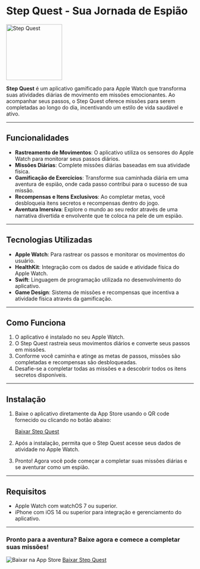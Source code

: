 # Step Quest - Sua Jornada de Espião

<img src="https://is1-ssl.mzstatic.com/image/thumb/Purple221/v4/49/46/2f/49462f85-df70-277f-c814-e4175f7156d7/AppIcon-0-0-1x_U007ewatch-0-0-85-220.png/340x340bb.webp" alt="Step Quest" width="150">

**Step Quest** é um aplicativo gamificado para Apple Watch que transforma suas atividades diárias de movimento em missões emocionantes. Ao acompanhar seus passos, o Step Quest oferece missões para serem completadas ao longo do dia, incentivando um estilo de vida saudável e ativo.

---

## Funcionalidades

- **Rastreamento de Movimentos**: O aplicativo utiliza os sensores do Apple Watch para monitorar seus passos diários.
- **Missões Diárias**: Complete missões diárias baseadas em sua atividade física.
- **Gamificação de Exercícios**: Transforme sua caminhada diária em uma aventura de espião, onde cada passo contribui para o sucesso de sua missão.
- **Recompensas e Itens Exclusivos**: Ao completar metas, você desbloqueia itens secretos e recompensas dentro do jogo.
- **Aventura Imersiva**: Explore o mundo ao seu redor através de uma narrativa divertida e envolvente que te coloca na pele de um espião.

---

## Tecnologias Utilizadas

- **Apple Watch**: Para rastrear os passos e monitorar os movimentos do usuário.
- **HealthKit**: Integração com os dados de saúde e atividade física do Apple Watch.
- **Swift**: Linguagem de programação utilizada no desenvolvimento do aplicativo.
- **Game Design**: Sistema de missões e recompensas que incentiva a atividade física através da gamificação.

---

## Como Funciona

1. O aplicativo é instalado no seu Apple Watch.
2. O Step Quest rastreia seus movimentos diários e converte seus passos em missões.
3. Conforme você caminha e atinge as metas de passos, missões são completadas e recompensas são desbloqueadas.
4. Desafie-se a completar todas as missões e a descobrir todos os itens secretos disponíveis.

---

## Instalação

1. Baixe o aplicativo diretamente da App Store usando o QR code fornecido ou clicando no botão abaixo:

   [Baixar Step Quest](https://apple.co/4eiCFn5)

2. Após a instalação, permita que o Step Quest acesse seus dados de atividade no Apple Watch.

3. Pronto! Agora você pode começar a completar suas missões diárias e se aventurar como um espião.

---

## Requisitos

- Apple Watch com watchOS 7 ou superior.
- iPhone com iOS 14 ou superior para integração e gerenciamento do aplicativo.

---

### Pronto para a aventura? Baixe agora e comece a completar suas missões!

![Baixar na App Store](https://toolbox.marketingtools.apple.com/api/v2/badges/download-on-the-app-store/black/en-us?releaseDate=1717632000) [Baixar Step Quest](https://apple.co/4eiCFn5)
